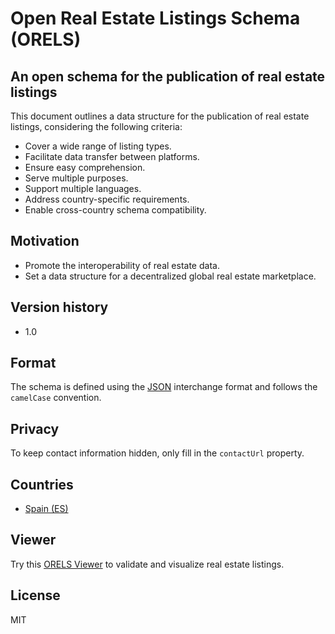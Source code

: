 # Open Real Estate Listings Schema (ORELS)
## An open schema for the publication of real estate listings

This document outlines a data structure for the publication of real estate listings, considering the following criteria:
- Cover a wide range of listing types.
- Facilitate data transfer between platforms.
- Ensure easy comprehension.
- Serve multiple purposes.
- Support multiple languages.
- Address country-specific requirements.
- Enable cross-country schema compatibility.

## Motivation
- Promote the interoperability of real estate data.
- Set a data structure for a decentralized global real estate marketplace.

## Version history
- 1.0

## Format
The schema is defined using the [JSON](https://en.wikipedia.org/wiki/JSON) interchange format and follows the `camelCase` convention.

## Privacy
To keep contact information hidden, only fill in the `contactUrl` property.

## Countries
- [Spain (ES)](/ES)

## Viewer
Try this [ORELS Viewer](https://techjb.github.io/Landerist/landerist_orels_viewer/wwwroot/index.html) 
to validate and visualize real estate listings.

## License
MIT
